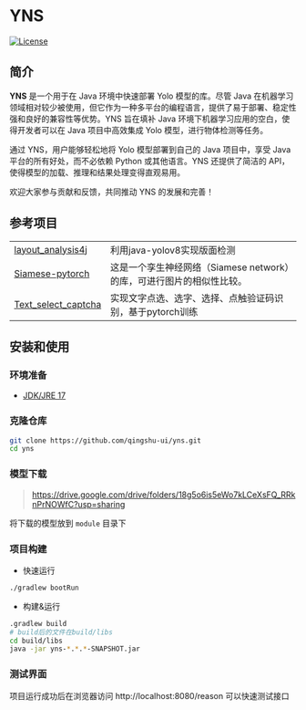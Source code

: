 # YNS

[![License](https://img.shields.io/github/license/qingshu-ui/yns)](https://github.com/qingshu-ui/yns/blob/master/LICENSE)

## 简介

**YNS** 是一个用于在 Java 环境中快速部署 Yolo 模型的库。尽管 Java 在机器学习领域相对较少被使用，但它作为一种多平台的编程语言，提供了易于部署、稳定性强和良好的兼容性等优势。YNS 旨在填补 Java 环境下机器学习应用的空白，使得开发者可以在 Java 项目中高效集成 Yolo 模型，进行物体检测等任务。

通过 YNS，用户能够轻松地将 Yolo 模型部署到自己的 Java 项目中，享受 Java 平台的所有好处，而不必依赖 Python 或其他语言。YNS 还提供了简洁的 API，使得模型的加载、推理和结果处理变得直观易用。

欢迎大家参与贡献和反馈，共同推动 YNS 的发展和完善！

## 参考项目

<table>
<tr>
  <td><a href="https://github.com/jiangnanboy/layout_analysis4j">layout_analysis4j</a></td>
  <td>利用java-yolov8实现版面检测</td>
</tr>
<tr>
  <td><a href="https://github.com/bubbliiiing/Siamese-pytorch">Siamese-pytorch</a></td>
  <td>这是一个孪生神经网络（Siamese network）的库，可进行图片的相似性比较。</td>
</tr>
<tr>
  <td><a href="https://github.com/MgArcher/Text_select_captcha">Text_select_captcha</a></td>
  <td>实现文字点选、选字、选择、点触验证码识别，基于pytorch训练</td>
</tr>
</table>

## 安装和使用

### 环境准备

- [JDK/JRE 17](https://adoptium.net/zh-CN/temurin/releases/?os=windows&arch=x64&package=jre&version=17)

### 克隆仓库

```bash
git clone https://github.com/qingshu-ui/yns.git
cd yns
```

### 模型下载

> https://drive.google.com/drive/folders/18g5o6is5eWo7kLCeXsFQ_RRknPrNOWfC?usp=sharing

将下载的模型放到 `module` 目录下

### 项目构建
- 快速运行
```bash
./gradlew bootRun
```
- 构建&运行

```bash
.gradlew build
# build后的文件在build/libs
cd build/libs
java -jar yns-*.*.*-SNAPSHOT.jar
```

### 测试界面

项目运行成功后在浏览器访问 http://localhost:8080/reason 可以快速测试接口